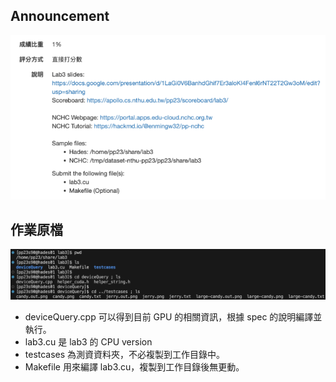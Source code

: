 ## Announcement
![announcement](/labs/lab3%20CUDA%20Basic/images/announcement.png)
## 作業原檔
![source](/labs/lab3%20CUDA%20Basic/images/source.png)
- deviceQuery.cpp 可以得到目前 GPU 的相關資訊，根據 spec 的說明編譯並執行。
- lab3.cu 是 lab3 的 CPU version
- testcases 為測資資料夾，不必複製到工作目錄中。
- Makefile 用來編譯 lab3.cu，複製到工作目錄後無更動。
